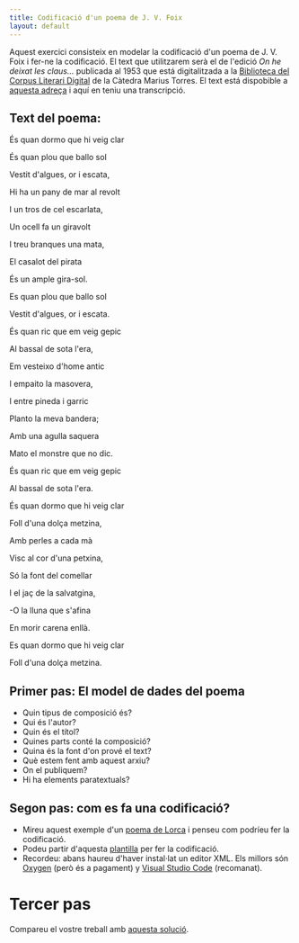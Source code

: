 ```yaml
---
title: Codificació d'un poema de J. V. Foix
layout: default
---
```


Aquest exercici consisteix en modelar la codificació d'un poema de J. V. Foix i fer-ne la codificació. El text que utilitzarem serà el de l'edició *On he deixat les claus...* publicada al 1953 que está digitalitzada a la [Biblioteca del Corpus Literari Digital](http://www.catedramariustorres.udl.cat/materials/biblioteca/index.php) de la Càtedra Marius Torres. El text está dispobible a [aquesta adreça](http://www.catedramariustorres.udl.cat/materials/biblioteca/visor2.php?tipus=cont&autor=foix002&codi=455&pos=48&zoom=2pagines&ordre=edicio) i aquí en teniu una transcripció. 

## Text del poema:

És quan dormo que hi veig clar

És quan plou que ballo sol

Vestit d'algues, or i escata,

Hi ha un pany de mar al revolt

I un tros de cel escarlata,

Un ocell fa un giravolt

I treu branques una mata,

El casalot del pirata

És un ample gira-sol.

Es quan plou que ballo sol

Vestit d'algues, or i escata.

És quan ric que em veig gepic

Al bassal de sota l'era,

Em vesteixo d'home antic

I empaito la masovera,

I entre pineda i garric

Planto la meva bandera;

Amb una agulla saquera

Mato el monstre que no dic.

És quan ric que em veig gepic

Al bassal de sota l'era.

És quan dormo que hi veig clar

Foll d'una dolça metzina,

Amb perles a cada mà

Visc al cor d'una petxina,

Só la font del comellar

I el jaç de la salvatgina,

-O la lluna que s'afina

En morir carena enllà.

Es quan dormo que hi veig clar

Foll d'una dolça metzina.

## Primer pas: El model de dades del poema  

- Quin tipus de composició és?
- Qui és l'autor?
- Quin és el títol?
- Quines parts conté la composició?
- Quina és la font d'on prové el text?
- Què estem fent amb aquest arxiu?
- On el publiquem?
- Hi ha elements paratextuals?

## Segon pas: com es fa una codificació? 

- Mireu aquest exemple d'un [poema de Lorca](https://tthub.io/aprende/ejemplos/ejemplo-lorca) i penseu com podríeu fer la codificació.
- Podeu partir d'aquesta [plantilla](https://github.com/tthub-repo/ejemplos/blob/master/plantilla.xml) per fer la codificació.
- Recordeu: abans haureu d'haver instal·lat un editor XML. Els millors són [Oxygen](https://tthub.io/aprende/ejercicios/instrucciones-para-la-instalacion-de-oxygen) (però és a pagament) y [Visual Studio Code](https://tthub.io/aprende/tutorial/edicion-digital-con-VS-code) (recomanat).

# Tercer pas

Compareu el vostre treball amb [aquesta solució](https://github.com/tthub-repo/ejemplos/blob/master/Foix_poema.xml). 

